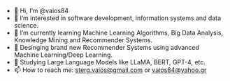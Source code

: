 - 👋 Hi, I’m @vaios84
- 👀 I’m interested in software development, information systems and data science.
- 🌱 I’m currently learning Machine Learning Algorithms, Big Data Analysis, Knowledge Mining and Recommender Systems.
- 💞️ Desinging brand new Recommender Systems using advanced Machine Learning/Deep Learning.
- 💞️ Studying Large Language Models like LLaMA, BERT, GPT-4, etc.
- 📫 How to reach me: sterg.vaios@gmail.com or vaios84@yahoo.gr

<!---
vaios84/vaios84 is a ✨ special ✨ repository because its `README.md` (this file) appears on your GitHub profile.
You can click the Preview link to take a look at your changes.
--->
